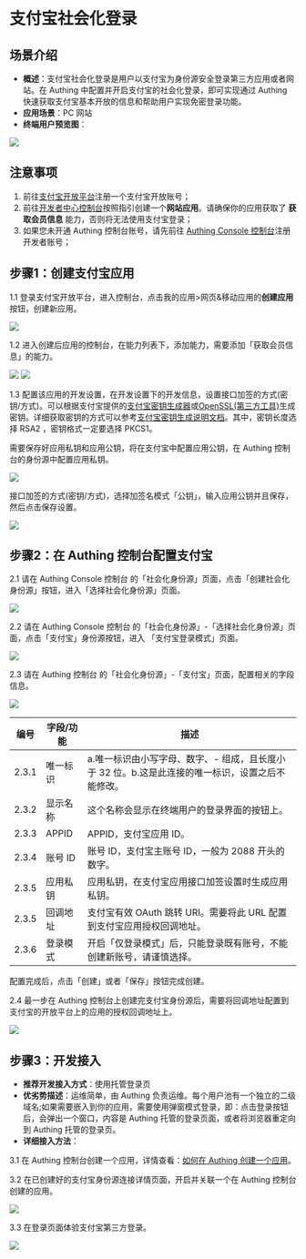 # 支付宝社会化登录

<LastUpdated/>

## 场景介绍

- **概述**：支付宝社会化登录是用户以支付宝为身份源安全登录第三方应用或者网站。在 Authing 中配置并开启支付宝的社会化登录，即可实现通过 Authing 快速获取支付宝基本开放的信息和帮助用户实现免密登录功能。
- **应用场景**：PC 网站
- **终端用户预览图**：

<img src='./images/11loginpage.png' >

## 注意事项

1. 前往[支付宝开放平台](https://open.alipay.com/)注册一个支付宝开放账号；
2. 前往[开发者中心控制台](https://open.alipay.com/dev/workspace)按照指引创建一个**网站应用**。请确保你的应用获取了 **获取会员信息** 能力，否则将无法使用支付宝登录；
3. 如果您未开通 Authing 控制台账号，请先前往 [Authing Console 控制台](https://authing.cn/)注册开发者账号；

## 步骤1：创建支付宝应用

1.1 登录支付宝开放平台，进入控制台，点击我的应用>网页&移动应用的**创建应用**按钮，创建新应用。

<img src='./images/02createaliapp.png' >

1.2 进入创建后应用的控制台，在能力列表下，添加能力，需要添加「获取会员信息」的能力。

<img src='./images/03addaliability.png' >

<img src='./images/04getalibasicuser.png' >

1.3 配置该应用的开发设置，在开发设置下的开发信息，设置接口加签的方式(密钥/方式)。可以根据支付宝提供的[支付宝密钥生成器](https://docs.open.alipay.com/291/106097/)或[OpenSSL(第三方工具)](https://docs.open.alipay.com/291/106130)生成密钥。详细获取密钥的方式可以参考[支付宝密钥生成说明文档](https://opendocs.alipay.com/common/02khjo)。其中，密钥长度选择 RSA2 ，密钥格式一定要选择 PKCS1。

需要保存好应用私钥和应用公钥，将在支付宝中配置应用公钥，在 Authing 控制台的身份源中配置应用私钥。

<img src='./images/05gencode.png' >

接口加签的方式(密钥/方式)，选择加签名模式「公钥」，输入应用公钥并且保存，然后点击保存设置。

<img src='./images/051inputcode.png' >

## 步骤2：在 Authing 控制台配置支付宝

2.1 请在 Authing Console 控制台 的「社会化身份源」页面，点击「创建社会化身份源」按钮，进入「选择社会化身份源」页面。

<img src='./images/06addSocial.png' />

2.2 请在 Authing Console 控制台 的「社会化身份源」-「选择社会化身份源」页面，点击「支付宝」身份源按钮，进入 「支付宝登录模式」页面。

<img src='./images/07choicealipay.png' />

2.3 请在 Authing  控制台 的「社会化身份源」-「支付宝」页面，配置相关的字段信息。

<img src='./images/08inputconfig.png' />

| 编号  | 字段/功能 | 描述                                                         |
| ----- | --------- | ------------------------------------------------------------ |
| 2.3.1 | 唯一标识  | a.唯一标识由小写字母、数字、- 组成，且长度小于 32 位。b.这是此连接的唯一标识，设置之后不能修改。 |
| 2.3.2 | 显示名称  | 这个名称会显示在终端用户的登录界面的按钮上。                 |
| 2.3.3 | APPID     | APPID，支付宝应用 ID。                                       |
| 2.3.4 | 账号 ID   | 账号 ID，支付宝主账号 ID，一般为 2088 开头的数字。           |
| 2.3.5 | 应用私钥  | 应用私钥，在支付宝应用接口加签设置时生成应用私钥。           |
| 2.3.5 | 回调地址  | 支付宝有效 OAuth 跳转 URI。需要将此 URL 配置到支付宝应用授权回调地址。 |
| 2.3.6 | 登录模式  | 开启「仅登录模式」后，只能登录既有账号，不能创建新账号，请谨慎选择。 |

配置完成后，点击「创建」或者「保存」按钮完成创建。

2.4 最一步在 Authing 控制台上创建完支付宝身份源后，需要将回调地址配置到支付宝的开放平台上的应用的授权回调地址上。

<img src='./images/09addredircturl.png' />

## 步骤3：开发接入

- **推荐开发接入方式**：使用托管登录页
- **优劣势描述**：运维简单，由 Authing 负责运维。每个用户池有一个独立的二级域名;如果需要嵌入到你的应用，需要使用弹窗模式登录，即：点击登录按钮后，会弹出一个窗口，内容是 Authing 托管的登录页面，或者将浏览器重定向到 Authing 托管的登录页。
- **详细接入方法**：

3.1 在 Authing 控制台创建一个应用，详情查看：[如何在 Authing 创建一个应用](https://docs.authing.cn/v2/guides/app/create-app.html)。

3.2 在已创建好的支付宝身份源连接详情页面，开启并关联一个在 Authing 控制台创建的应用。

<img src='./images/10addapp.png' >

3.3 在登录页面体验支付宝第三方登录。

<img src='./images/11loginpage.png' >

